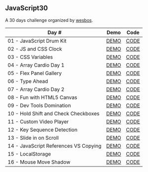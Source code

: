 ## **JavaScript30**

A 30 days challenge organized by [wesbos](https://github.com/wesbos/JavaScript30).  

|Day #|Demo|Code|
|-----|----|----|
|01 - JavaScript Drum Kit|[DEMO](https://joannewsj.github.io/JavaScript30/01%20-%20JavaScript%20Drum%20Kit/)|[CODE](https://github.com/joannewsj/JavaScript30/tree/main/01%20-%20JavaScript%20Drum%20Kit)|
|02 - JS and CSS Clock|[DEMO](https://joannewsj.github.io/JavaScript30/02%20-%20JS%20and%20CSS%20Clock/)|[CODE](https://github.com/joannewsj/JavaScript30/tree/main/02%20-%20JS%20and%20CSS%20Clock)|
|03 - CSS Variables|[DEMO](https://joannewsj.github.io/JavaScript30/03%20-%20CSS%20Variables/)|[CODE](https://github.com/joannewsj/JavaScript30/tree/main/03%20-%20CSS%20Variables)|
|04 - Array Cardio Day 1|[DEMO](https://joannewsj.github.io/JavaScript30/04%20-%20Array%20Cardio%20Day%201/)|[CODE](https://github.com/joannewsj/JavaScript30/tree/main/04%20-%20Array%20Cardio%20Day%201)|
|05 - Flex Panel Gallery|[DEMO](https://joannewsj.github.io/JavaScript30/05%20-%20Flex%20Panel%20Gallery/)|[CODE](https://github.com/joannewsj/JavaScript30/tree/main/05%20-%20Flex%20Panel%20Gallery)|
|06 - Type Ahead|[DEMO](https://joannewsj.github.io/JavaScript30/06%20-%20Type%20Ahead/)|[CODE](https://github.com/joannewsj/JavaScript30/tree/main/06%20-%20Type%20Ahead)|
|07 - Array Cardio Day 2|[DEMO](https://joannewsj.github.io/JavaScript30/07%20-%20Array%20Cardio%20Day%202/)|[CODE](https://github.com/joannewsj/JavaScript30/tree/main/07%20-%20Array%20Cardio%20Day%202)|
|08 - Fun with HTML5 Canvas|[DEMO](https://joannewsj.github.io/JavaScript30/08%20-%20Fun%20with%20HTML5%20Canvas/)|[CODE](https://github.com/joannewsj/JavaScript30/tree/main/08%20-%20Fun%20with%20HTML5%20Canvas)|
|09 - Dev Tools Domination|[DEMO](https://joannewsj.github.io/JavaScript30/09%20-%20Dev%20Tools%20Domination/)|[CODE](https://github.com/joannewsj/JavaScript30/tree/main/09%20-%20Dev%20Tools%20Domination)|
|10 - Hold Shift and Check Checkboxes|[DEMO](https://joannewsj.github.io/JavaScript30/10%20-%20Hold%20Shift%20and%20Check%20Checkboxes/)|[CODE](https://github.com/joannewsj/JavaScript30/tree/main/10%20-%20Hold%20Shift%20and%20Check%20Checkboxes)|
|11 - Custom Video Player|[DEMO](https://joannewsj.github.io/JavaScript30/11%20-%20Custom%20Video%20Player/)|[CODE](https://github.com/joannewsj/JavaScript30/tree/main/11%20-%20Custom%20Video%20Player)|
|12 - Key Sequence Detection|[DEMO](https://joannewsj.github.io/JavaScript30/12%20-%20Key%20Sequence%20Detection/)|[CODE](https://github.com/joannewsj/JavaScript30/tree/main/12%20-%20Key%20Sequence%20Detection)|
|13 - Slide in on Scroll|[DEMO](https://joannewsj.github.io/JavaScript30/13%20-%20Slide%20in%20on%20Scroll/index.html)|[CODE](https://github.com/joannewsj/JavaScript30/tree/main/13%20-%20Slide%20in%20on%20Scroll)|
|14 - JavaScript References VS Copying|[DEMO](https://joannewsj.github.io/JavaScript30/14%20-%20JavaScript%20References%20VS%20Copying/)|[CODE](https://github.com/joannewsj/JavaScript30/tree/main/14%20-%20JavaScript%20References%20VS%20Copying)|
|15 - LocalStorage|[DEMO](https://joannewsj.github.io/JavaScript30/15%20-%20LocalStorage/)|[CODE](https://github.com/joannewsj/JavaScript30/tree/main/15%20-%20LocalStorage)|
|16 - Mouse Move Shadow|[DEMO](https://joannewsj.github.io/JavaScript30/16%20-%20Mouse%20Move%20Shadow/index.html)|[CODE](https://github.com/joannewsj/JavaScript30/tree/main/16%20-%20Mouse%20Move%20Shadow)|
